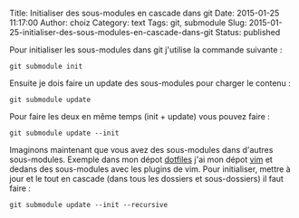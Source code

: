Title: Initialiser des sous-modules en cascade dans git
Date: 2015-01-25 11:17:00
Author: choiz
Category: text
Tags: git, submodule
Slug: 2015-01-25-initialiser-des-sous-modules-en-cascade-dans-git
Status: published

Pour initialiser les sous-modules dans git j'utilise la commande
suivante :

    git submodule init

Ensuite je dois faire un update des sous-modules pour charger le contenu :

    git submodule update

Pour faire les deux en même temps (init + update) vous pouvez faire :

    git submodule update --init

Imaginons maintenant que vous avez des sous-modules dans d'autres
sous-modules. Exemple dans mon dépot
[dotfiles](https://www.github.com/ChoiZ/dotfiles.git) j'ai mon dépot
[vim](https://www.github.com/ChoiZ/vim-config.git) et dedans des
sous-modules avec les plugins de vim. Pour initialiser, mettre à jour et
le tout en cascade (dans tous les dossiers et sous-dossiers) il faut
faire :

    git submodule update --init --recursive
